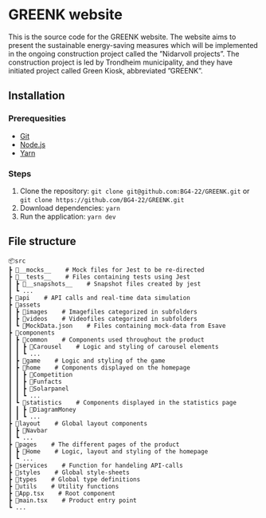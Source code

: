 

# GREENK website

This is the source code for the GREENK website. The website aims to present the sustainable energy-saving measures which will be implemented in the ongoing construction project called the ”Nidarvoll projects”. The construction project is led by Trondheim municipality, and they have initiated project called Green Kiosk, abbreviated ”GREENK”.

## Installation

### Prerequesities

- [Git](https://git-scm.com/)
- [Node.js](https://nodejs.org/)
- [Yarn](https://yarnpkg.com/)

### Steps

1. Clone the repository: `git clone git@github.com:BG4-22/GREENK.git` or `git clone https://github.com/BG4-22/GREENK.git`
2. Download dependencies: `yarn`
3. Run the application: `yarn dev`

## File structure
```
📦src  
┣ 📂__mocks__    # Mock files for Jest to be re-directed  
┣ 📂__tests__    # Files containing tests using Jest  
┃ ┣ 📂__snapshots__    # Snapshot files created by jest
┃ ┗ ... 				
┣ 📂api    # API calls and real-time data simulation
┣ 📂assets  			
┃ ┣ 📂images    # Imagefiles categorized in subfolders
┃ ┣ 📂videos    # Videofiles categorized in subfolders
┃ ┗ 📜MockData.json    # Files containing mock-data from Esave
┣ 📂components  		
┃ ┣ 📂common    # Components used throughout the product
┃ ┃ ┣ 📂Carousel    # Logic and styling of carousel elements
┃ ┃ ┗ ... 
┃ ┣ 📂game    # Logic and styling of the game
┃ ┣ 📂home    # Components displayed on the homepage
┃ ┃ ┣ 📂Competition
┃ ┃ ┣ 📂Funfacts
┃ ┃ ┣ 📂Solarpanel
┃ ┃ ┗ ...  
┃ ┗ 📂statistics    # Components displayed in the statistics page
┃ ┃ ┣ 📂DiagramMoney
┃ ┃ ┗ ... 
┣ 📂layout    # Global layout components
┃ ┣ 📂Navbar   
┃ ┗ ...  
┣ 📂pages    # The different pages of the product  
┃ ┣ 📂Home    # Logic, layout and styling of the homepage
┃ ┗ ...  
┣ 📂services    # Function for handeling API-calls
┣ 📂styles    # Global style-sheets
┣ 📂types    # Global type definitions
┣ 📂utils    # Utility functions
┣ 📜App.tsx    # Root component
┣ 📜main.tsx    # Product entry point
┗ ...
```
